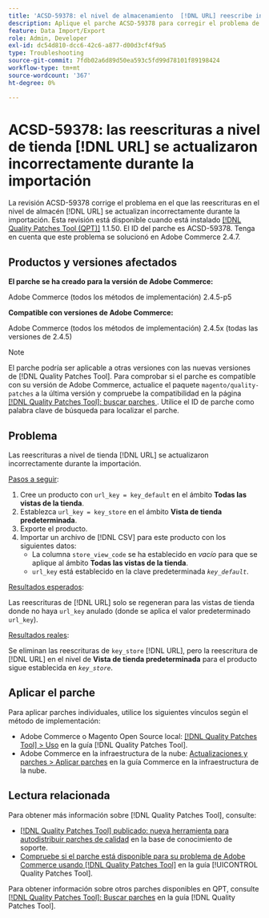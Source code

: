 ```yaml
---
title: 'ACSD-59378: el nivel de almacenamiento  [!DNL URL] reescribe incorrectamente actualizado durante la importación'
description: Aplique el parche ACSD-59378 para corregir el problema de Adobe Commerce donde las reescrituras a nivel de tienda [!DNL URL] se actualizan incorrectamente durante la importación.
feature: Data Import/Export
role: Admin, Developer
exl-id: dc54d810-dcc6-42c6-a877-d00d3cf4f9a5
type: Troubleshooting
source-git-commit: 7fdb02a6d89d50ea593c5fd99d78101f89198424
workflow-type: tm+mt
source-wordcount: '367'
ht-degree: 0%

---
```


# ACSD-59378: las reescrituras a nivel de tienda [!DNL URL] se actualizaron incorrectamente durante la importación

La revisión ACSD-59378 corrige el problema en el que las reescrituras en el nivel de almacén [!DNL URL] se actualizan incorrectamente durante la importación. Esta revisión está disponible cuando está instalado [[!DNL Quality Patches Tool (QPT)]](https://experienceleague.adobe.com/es/docs/commerce-operations/tools/quality-patches-tool/quality-patches-tool-to-self-serve-quality-patches) 1.1.50. El ID del parche es ACSD-59378. Tenga en cuenta que este problema se solucionó en Adobe Commerce 2.4.7.

## Productos y versiones afectados

**El parche se ha creado para la versión de Adobe Commerce:**

Adobe Commerce (todos los métodos de implementación) 2.4.5-p5

**Compatible con versiones de Adobe Commerce:**

Adobe Commerce (todos los métodos de implementación) 2.4.5x (todas las versiones de 2.4.5)

>[!NOTE]
>
>El parche podría ser aplicable a otras versiones con las nuevas versiones de [!DNL Quality Patches Tool]. Para comprobar si el parche es compatible con su versión de Adobe Commerce, actualice el paquete `magento/quality-patches` a la última versión y compruebe la compatibilidad en la página [[!DNL Quality Patches Tool]: buscar parches ](https://experienceleague.adobe.com/tools/commerce-quality-patches/index.html?lang=es). Utilice el ID de parche como palabra clave de búsqueda para localizar el parche.

## Problema

Las reescrituras a nivel de tienda [!DNL URL] se actualizaron incorrectamente durante la importación.

<u>Pasos a seguir</u>:

1. Cree un producto con `url_key = key_default` en el ámbito **Todas las vistas de la tienda**.
1. Establezca `url_key = key_store` en el ámbito **Vista de tienda predeterminada**.
1. Exporte el producto.
1. Importar un archivo de [!DNL CSV] para este producto con los siguientes datos:
   * La columna `store_view_code` se ha establecido en *vacío* para que se aplique al ámbito **Todas las vistas de la tienda**.
   * `url_key` está establecido en la clave predeterminada *`key_default`*.

<u>Resultados esperados</u>:

Las reescrituras de [!DNL URL] solo se regeneran para las vistas de tienda donde no haya `url_key` anulado (donde se aplica el valor predeterminado `url_key`).

<u>Resultados reales</u>:

Se eliminan las reescrituras de `key_store` [!DNL URL], pero la reescritura de [!DNL URL] en el nivel de **Vista de tienda predeterminada** para el producto sigue establecida en *`key_store`*.

## Aplicar el parche

Para aplicar parches individuales, utilice los siguientes vínculos según el método de implementación:

* Adobe Commerce o Magento Open Source local: [[!DNL Quality Patches Tool] > Uso](/help/tools/quality-patches-tool/usage.md) en la guía [!DNL Quality Patches Tool].
* Adobe Commerce en la infraestructura de la nube: [Actualizaciones y parches > Aplicar parches](https://experienceleague.adobe.com/docs/commerce-cloud-service/user-guide/develop/upgrade/apply-patches.html?lang=es) en la guía Commerce en la infraestructura de la nube.

## Lectura relacionada

Para obtener más información sobre [!DNL Quality Patches Tool], consulte:

* [[!DNL Quality Patches Tool] publicado: nueva herramienta para autodistribuir parches de calidad](https://experienceleague.adobe.com/es/docs/commerce-operations/tools/quality-patches-tool/quality-patches-tool-to-self-serve-quality-patches) en la base de conocimiento de soporte.
* [Compruebe si el parche está disponible para su problema de Adobe Commerce usando [!DNL Quality Patches Tool]](/help/tools/quality-patches-tool/patches-available-in-qpt/check-patch-for-magento-issue-with-magento-quality-patches.md) en la guía [!UICONTROL Quality Patches Tool].


Para obtener información sobre otros parches disponibles en QPT, consulte [[!DNL Quality Patches Tool]: Buscar parches](https://experienceleague.adobe.com/tools/commerce-quality-patches/index.html?lang=es) en la guía [!DNL Quality Patches Tool].
